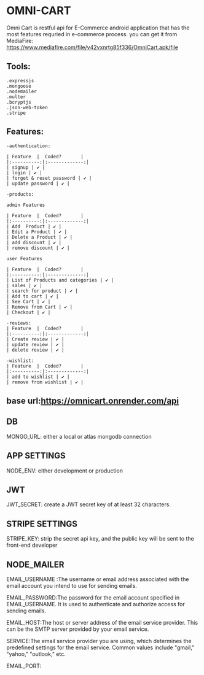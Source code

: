 # OMNI-CART

Omni Cart is restful api for E-Commerce android application that has the most features requried in e-commerce process.
you can get it from MediaFire:
https://www.mediafire.com/file/v42vxnrtg85f336/OmniCart.apk/file

## Tools:
    .expressjs
    .mongoose
    .nodemailer
    .multer
    .bcryptjs
    .json-web-token
    .stripe

## Features:
    -authentication:

    | Feature  |  Coded?       | 
    |:----------:|:-------------:|
    | signup | ✔️ |
    | login | ✔️ |
    | forget & reset password | ✔️ | 
    | update password | ✔️ |

    -products:

    admin Features

    | Feature  |  Coded?       | 
    |:----------:|:-------------:|
    | Add  Product | ✔️ | 
    | Edit a Product | ✔️ | 
    | Delete a Product | ✔️ |
    | add discount | ✔️ |
    | remove discount | ✔️ |

    user Features

    | Feature  |  Coded?       |
    |:----------:|:-------------:|
    | List of Products and categories | ✔️ |
    | sales | ✔️ |
    | search for product | ✔️ |
    | Add to cart | ✔️ |
    | See Cart | ✔️ | 
    | Remove from Cart | ✔️ |
    | Checkout | ✔️ | 

    -reviews:
    | Feature  |  Coded?       |
    |:----------:|:-------------:|
    | Create review | ✔️ | 
    | update review | ✔️ | 
    | delete review | ✔️ |

    -wishlist:
    | Feature  |  Coded?       |
    |:----------:|:-------------:|
    | add to wishlist | ✔️ | 
    | remove from wishlist | ✔️ |

## base url:https://omnicart.onrender.com/api

## DB
MONGO_URL: either a local or atlas mongodb connection

## APP SETTINGS
NODE_ENV: either development or production

## JWT
JWT_SECRET: create a JWT secret key of at least 32 characters.

## STRIPE SETTINGS
STRIPE_KEY: strip the secret api key, and the public key will be sent to the front-end developer

## NODE_MAILER
EMAIL_USERNAME :The username or email address associated with the email account you intend to use for sending emails.

EMAIL_PASSWORD:The password for the email account specified in EMAIL_USERNAME. It is used to authenticate and authorize access for sending emails.

EMAIL_HOST:The host or server address of the email service provider. This can be the SMTP server provided by your email service.

SERVICE:The email service provider you are using, which determines the predefined settings for the email service. Common values include "gmail," "yahoo," "outlook," etc.

EMAIL_PORT:

